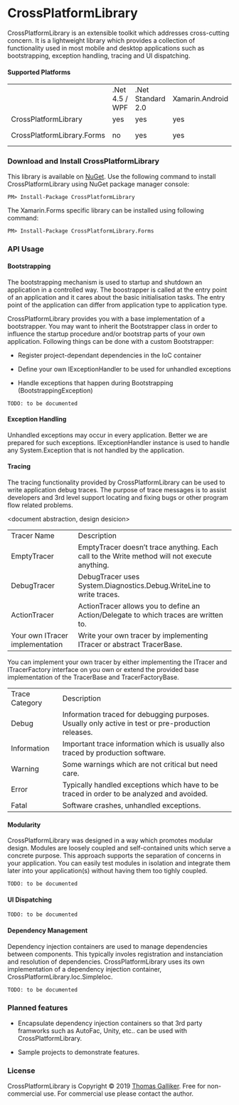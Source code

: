 # CrossPlatformLibrary

CrossPlatformLibrary is an extensible toolkit which addresses cross-cutting concern. It is a lightweight library which provides a collection of functionality used in most mobile and desktop applications such as bootstrapping, exception handling, tracing and UI dispatching.

#### Supported Platforms

<table>
  <tr>
    <td></td>
    <td>.Net 4.5 / WPF</td>
    <td>.Net Standard 2.0</td>
    <td>Xamarin.Android</td>
    <td>Xamarin.iOS</td>
    <td>UWP</td>

  </tr>
  <tr>
    <td>CrossPlatformLibrary</td>
    <td>yes</td>
    <td>yes</td>
    <td>yes</td>
    <td>yes</td>
    <td>yes</td>
  </tr>
  <tr>
    <td>CrossPlatformLibrary.Forms</td>
    <td>no</td>
    <td>yes</td>
    <td>yes</td>
    <td>yes</td>
    <td>not yet</td>
  </tr>
</table>


### Download and Install CrossPlatformLibrary

This library is available on [NuGet](https://www.nuget.org/packages/CrossPlatformLibrary). Use the following command to install CrossPlatformLibrary using NuGet package manager console:

```PM> Install-Package CrossPlatformLibrary```

The Xamarin.Forms specific library can be installed using following command:

```PM> Install-Package CrossPlatformLibrary.Forms```

### API Usage

#### Bootstrapping

The bootstrapping mechanism is used to startup and shutdown an application in a controlled way. The boostrapper is called at the entry point of an application and it cares about the basic initialisation tasks. The entry point of the application can differ from application type to application type.


CrossPlatformLibrary provides you with a base implementation of a bootstrapper. You may want to inherit the Bootstrapper class in order to influence the startup procedure and/or bootstrap parts of your own application. Following things can be done with a custom Bootstrapper:

* Register project-dependant dependencies in the IoC container

* Define your own IExceptionHandler to be used for unhandled exceptions

* Handle exceptions that happen during Bootstrapping (BootstrappingException)

```TODO: to be documented```

#### Exception Handling

Unhandled exceptions may occur in every application. Better we are prepared for such exceptions. IExceptionHandler instance is used to handle any System.Exception that is not handled by the application.

#### Tracing

The tracing functionality provided by CrossPlatformLibrary can be used to write application debug traces. The purpose of trace messages is to assist developers and 3rd level support locating and fixing bugs or other program flow related problems.

<document abstraction, design desicion>

<table>
  <tr>
    <td>Tracer Name</td>
    <td>Description</td>
  </tr>
  <tr>
    <td>EmptyTracer</td>
    <td>EmptyTracer doesn’t trace anything. Each call to the Write method will not execute anything.</td>
  </tr>
  <tr>
    <td>DebugTracer</td>
    <td>DebugTracer uses System.Diagnostics.Debug.WriteLine to write traces.</td>
  </tr>
  <tr>
    <td>ActionTracer</td>
    <td>ActionTracer allows you to define an Action/Delegate to which traces are written to.</td>
  </tr>
  <tr>
    <td>Your own ITracer implementation</td>
    <td>Write your own tracer by implementing ITracer or abstract TracerBase.</td>
  </tr>
</table>

You can implement your own tracer by either implementing the ITracer and ITracerFactory interface on you own or extend the provided base implementation of the TracerBase and TracerFactoryBase.

<table>
  <tr>
    <td>Trace Category</td>
    <td>Description</td>
  </tr>
  <tr>
    <td>Debug</td>
    <td>Information traced for debugging purposes. Usually only active in test or pre-production releases.</td>
  </tr>
  <tr>
    <td>Information</td>
    <td>Important trace information which is usually also traced by production software.</td>
  </tr>
  <tr>
    <td>Warning</td>
    <td>Some warnings which are not critical but need care.</td>
  </tr>
  <tr>
    <td>Error</td>
    <td>Typically handled exceptions which have to be traced in order to be analyzed and avoided.</td>
  </tr>
  <tr>
    <td>Fatal</td>
    <td>Software crashes, unhandled exceptions.</td>
  </tr>
</table>


#### Modularity

CrossPlatformLibrary was designed in a way which promotes modular design. Modules are loosely coupled and self-contained units which serve a concrete purpose. This approach supports the separation of concerns in your application. You can easily test modules in isolation and integrate them later into your application(s) without having them too tighly coupled. 

```TODO: to be documented```

#### UI Dispatching

```TODO: to be documented```

#### Dependency Management

Dependency injection containers are used to manage dependencies between components. This typically involes registration and instanciation and resolution of dependencies. CrossPlatformLibrary uses its own implementation of a dependency injection container, CrossPlatformLibrary.Ioc.SimpleIoc.

```TODO: to be documented```

### Planned features

* Encapsulate dependency injection containers so that 3rd party framworks such as AutoFac, Unity, etc.. can be used with CrossPlatformLibrary.

* Sample projects to demonstrate features.

### License

CrossPlatformLibrary is Copyright &copy; 2019 [Thomas Galliker](https://ch.linkedin.com/in/thomasgalliker). Free for non-commercial use. For commercial use please contact the author.

